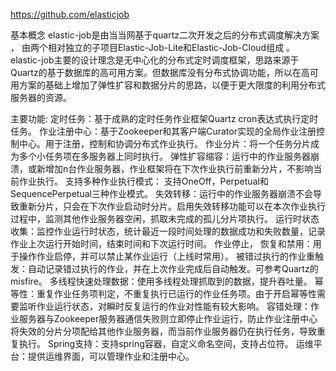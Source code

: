 https://github.com/elasticjob

基本概念
elastic-job是由当当网基于quartz二次开发之后的分布式调度解决方案 ， 由两个相对独立的子项目Elastic-Job-Lite和Elastic-Job-Cloud组成 。
elastic-job主要的设计理念是无中心化的分布式定时调度框架，思路来源于Quartz的基于数据库的高可用方案。但数据库没有分布式协调功能，所以在高可用方案的基础上增加了弹性扩容和数据分片的思路，以便于更大限度的利用分布式服务器的资源。

主要功能:
定时任务：基于成熟的定时任务作业框架Quartz cron表达式执行定时任务。
作业注册中心：基于Zookeeper和其客户端Curator实现的全局作业注册控制中心。用于注册，控制和协调分布式作业执行。
作业分片：将一个任务分片成为多个小任务项在多服务器上同时执行。
弹性扩容缩容：运行中的作业服务器崩溃，或新增加n台作业服务器，作业框架将在下次作业执行前重新分片，不影响当前作业执行。
支持多种作业执行模式： 支持OneOff，Perpetual和SequencePerpetual三种作业模式。
失效转移：运行中的作业服务器崩溃不会导致重新分片，只会在下次作业启动时分片。启用失效转移功能可以在本次作业执行过程中，监测其他作业服务器空闲，抓取未完成的孤儿分片项执行。
运行时状态收集：监控作业运行时状态，统计最近一段时间处理的数据成功和失败数量，记录作业上次运行开始时间，结束时间和下次运行时间。
作业停止，
恢复和禁用：用于操作作业启停，并可以禁止某作业运行（上线时常用）。
被错过执行的作业重触发：自动记录错过执行的作业，并在上次作业完成后自动触发。可参考Quartz的misfire。
多线程快速处理数据：使用多线程处理抓取到的数据，提升吞吐量。
幂等性：重复作业任务项判定，不重复执行已运行的作业任务项。由于开启幂等性需要监听作业运行状态，对瞬时反复运行的作业对性能有较大影响。
容错处理：作业服务器与Zookeeper服务器通信失败则立即停止作业运行，防止作业注册中心将失效的分片分项配给其他作业服务器，而当前作业服务器仍在执行任务，导致重复执行。
Spring支持：支持spring容器，自定义命名空间，支持占位符。
运维平台：提供运维界面，可以管理作业和注册中心。